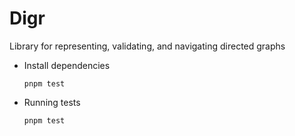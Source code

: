 # Digr

Library for representing, validating, and navigating directed graphs

- Install dependencies
  ```
  pnpm test
  ```
- Running tests
  ```
  pnpm test
  ```
